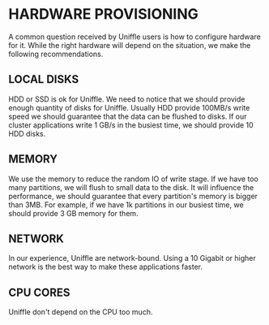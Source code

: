 # HARDWARE PROVISIONING
A common question received by Uniffle users is how to configure hardware for it. While the right hardware will depend on the situation, we make the following recommendations.

## LOCAL DISKS
HDD or SSD is ok for Uniffle. We need to notice that we should provide enough quantity of disks for Uniffle. 
Usually HDD provide 100MB/s write speed we should guarantee that the data can be flushed to disks.
If our cluster applications write 1 GB/s in the busiest time, we should provide 10 HDD disks.

## MEMORY
We use the memory to reduce the random IO of write stage. If we have too many partitions, we will flush to small data to the disk.
It will influence the performance, we should guarantee that every partition's memory is bigger than 3MB. 
For example, if we have 1k partitions in our busiest time, we should provide 3 GB memory for them.

## NETWORK
In our experience, Uniffle are network-bound. Using a 10 Gigabit or higher network is the best way to make these applications faster.

## CPU CORES
Uniffle don't depend on the CPU too much. 
  
  